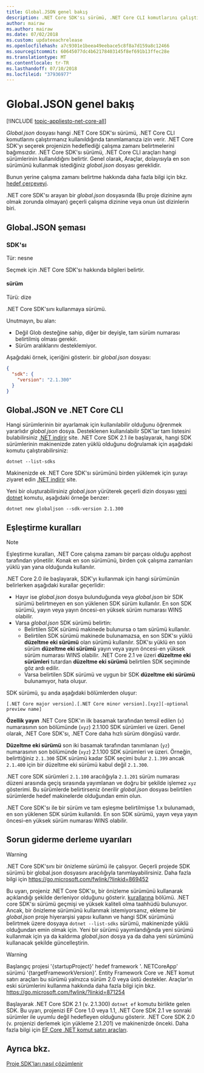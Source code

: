 ```yaml
---
title: Global.JSON genel bakış
description: .NET Core SDK'sı sürümü, .NET Core CLI komutlarını çalıştırırken ayarlanacak global.json dosyasını kullanmayı öğrenin.
author: mairaw
ms.author: mairaw
ms.date: 07/02/2018
ms.custom: updateeachrelease
ms.openlocfilehash: a7c9301e1beea49eebace5c8f8a7d159a8c12466
ms.sourcegitcommit: 60645077dc4b62178403145f8ef691b13ffec28e
ms.translationtype: MT
ms.contentlocale: tr-TR
ms.lasthandoff: 07/10/2018
ms.locfileid: "37936977"
---
```

# <a name="globaljson-overview"></a>Global.JSON genel bakış

[!INCLUDE [topic-appliesto-net-core-all](../../../includes/topic-appliesto-net-core-all.md)]

*Global.json* dosyası hangi .NET Core SDK'sı sürümü, .NET Core CLI komutlarını çalıştırmanız kullanıldığında tanımlamanıza izin verir. .NET Core SDK'yı seçerek projenizin hedeflediği çalışma zamanı belirtmelerini bağımsızdır. .NET Core SDK'sı sürümü, .NET Core CLI araçları hangi sürümlerinin kullanıldığını belirtir. Genel olarak, Araçlar, dolayısıyla en son sürümünü kullanmak istediğiniz *global.json* dosyası gereklidir.

Bunun yerine çalışma zamanı belirtme hakkında daha fazla bilgi için bkz. [hedef çerçeveyi](../../standard/frameworks.md).

.NET core SDK'sı arayan bir *global.json* dosyasında (Bu proje dizinine aynı olmak zorunda olmayan) geçerli çalışma dizinine veya onun üst dizinlerin biri.

## <a name="globaljson-schema"></a>Global.JSON şeması

### <a name="sdk"></a>SDK'sı

Tür: nesne

Seçmek için .NET Core SDK'sı hakkında bilgileri belirtir.

#### <a name="version"></a>sürüm

Türü: dize

.NET Core SDK'sını kullanmaya sürümü.

Unutmayın, bu alan:

- Değil Glob desteğine sahip, diğer bir deyişle, tam sürüm numarası belirtilmiş olması gerekir.
- Sürüm aralıklarını desteklemiyor.

Aşağıdaki örnek, içeriğini gösterir. bir *global.json* dosyası:

```json
{
  "sdk": {
    "version": "2.1.300"
  }
}
```

## <a name="globaljson-and-the-net-core-cli"></a>Global.JSON ve .NET Core CLI

Hangi sürümlerinin bir ayarlamak için kullanılabilir olduğunu öğrenmek yararlıdır *global.json* dosya. Desteklenen kullanılabilir SDK'lar tam listesini bulabilirsiniz [.NET indirir](https://www.microsoft.com/net/download/all) site. .NET Core SDK 2.1 ile başlayarak, hangi SDK sürümlerinin makinenizde zaten yüklü olduğunu doğrulamak için aşağıdaki komutu çalıştırabilirsiniz:

```console
dotnet --list-sdks
```

Makinenizde ek .NET Core SDK'sı sürümünü birden yüklemek için şurayı ziyaret edin [.NET indirir](https://www.microsoft.com/net/download/all) site.

Yeni bir oluşturabilirsiniz *global.json* yürüterek geçerli dizin dosyası [yeni dotnet](dotnet-new.md) komutu, aşağıdaki örneğe benzer:

```console
dotnet new globaljson --sdk-version 2.1.300
```

## <a name="matching-rules"></a>Eşleştirme kuralları

> [!NOTE]
> Eşleştirme kuralları, .NET Core çalışma zamanı bir parçası olduğu apphost tarafından yönetilir.
> Konak en son sürümünü, birden çok çalışma zamanları yüklü yan yana olduğunda kullanılır.

.NET Core 2.0 ile başlayarak, SDK'yı kullanmak için hangi sürümünün belirlerken aşağıdaki kurallar geçerlidir:

- Hayır ise *global.json* dosya bulunduğunda veya *global.json* bir SDK sürümü belirtmeyen en son yüklenen SDK sürüm kullanılır. En son SDK sürümü, yayın veya yayın öncesi-en yüksek sürüm numarası WINS olabilir.
- Varsa *global.json* SDK sürümü belirtin:
  - Belirtilen SDK sürümü makinede bulunursa o tam sürümü kullanılır.
  - Belirtilen SDK sürümü makinede bulunamazsa, en son SDK'sı yüklü **düzeltme eki sürümü** olan sürümü kullanılır. SDK'sı yüklü en son sürüm **düzeltme eki sürümü** yayın veya yayın öncesi-en yüksek sürüm numarası WINS olabilir. .NET Core 2.1 ve üzeri **düzeltme eki sürümleri** tutardan **düzeltme eki sürümü** belirtilen SDK seçiminde göz ardı edilir.
  - Varsa belirtilen SDK sürümü ve uygun bir SDK **düzeltme eki sürümü** bulunamıyor, hata oluşur.

SDK sürümü, şu anda aşağıdaki bölümlerden oluşur:

`[.NET Core major version].[.NET Core minor version].[xyz][-optional preview name]`

**Özellik yayın** .NET Core SDK'ın ilk basamak tarafından temsil edilen (`x`) numarasının son bölümünde (`xyz`) 2.1.100 SDK sürümleri ve üzeri. Genel olarak, .NET Core SDK'sı, .NET Core daha hızlı sürüm döngüsü vardır.

**Düzeltme eki sürümü** son iki basamak tarafından tanımlanan (`yz`) numarasının son bölümünde (`xyz`) 2.1.100 SDK sürümleri ve üzeri. Örneğin, belirttiğiniz `2.1.300` SDK sürümü kadar SDK seçimi bulur `2.1.399` ancak `2.1.400` için bir düzeltme eki sürümü kabul değil `2.1.300`.

.NET core SDK sürümleri `2.1.100` aracılığıyla `2.1.201` sürüm numarası düzeni arasında geçiş sırasında yayımlanan ve doğru bir şekilde işlemez `xyz` gösterimi. Bu sürümlerde belirtirseniz önerilir *global.json* dosyası belirtilen sürümlerde hedef makinelerde olduğundan emin olun.

.NET Core SDK'sı ile bir sürüm ve tam eşleşme belirtilmişse 1.x bulunamadı, en son yüklenen SDK sürüm kullanıldı. En son SDK sürümü, yayın veya yayın öncesi-en yüksek sürüm numarası WINS olabilir.

## <a name="troubleshooting-build-warnings"></a>Sorun giderme derleme uyarıları

> [!WARNING]
> .NET Core SDK'sını bir önizleme sürümü ile çalışıyor. Geçerli projede SDK sürümü bir global.json dosyasını aracılığıyla tanımlayabilirsiniz. Daha fazla bilgi için https://go.microsoft.com/fwlink/?linkid=869452

Bu uyarı, projeniz .NET Core SDK'sı, bir önizleme sürümünü kullanarak açıklandığı şekilde derleniyor olduğunu gösterir. [kurallarına](#matching-rules) bölümü. .NET core SDK'sı sürümü geçmişi ve yüksek kaliteli olma taahhüdü bulunuyor. Ancak, bir önizleme sürümünü kullanmak istemiyorsanız, ekleme bir *global.json* proje hiyerarşisi yapısı kullanın ve hangi SDK sürümünü belirtmek üzere dosyaya `dotnet --list-sdks` sürümü, makinenizde yüklü olduğundan emin olmak için. Yeni bir sürümü yayımlandığında yeni sürümü kullanmak için ya da kaldırma *global.json* dosya ya da daha yeni sürümünü kullanacak şekilde güncelleştirin.

> [!WARNING]
> Başlangıç projesi '{startupProject}' hedef framework '. NETCoreApp' sürümü '{targetFrameworkVersion}'. Entity Framework Core ve .NET komut satırı araçları bu sürümü yalnızca sürüm 2.0 veya üstü destekler. Araçlar'ın eski sürümlerini kullanma hakkında daha fazla bilgi için bkz. https://go.microsoft.com/fwlink/?linkid=871254

Başlayarak .NET Core SDK 2.1 (v. 2.1.300) `dotnet ef` komutu birlikte gelen SDK. Bu uyarı, projenizi EF Core 1.0 veya 1.1, .NET Core SDK 2.1 ve sonraki sürümler ile uyumlu değil hedefleyen olduğunu gösterir. .NET Core SDK 2.0 (v. projenizi derlemek için yükleme 2.1.201) ve makinenizde önceki. Daha fazla bilgi için [EF Core .NET komut satırı araçları](/ef/core/miscellaneous/cli/dotnet).

## <a name="see-also"></a>Ayrıca bkz.

[Proje SDK'ları nasıl çözümlenir](/visualstudio/msbuild/how-to-use-project-sdk#how-project-sdks-are-resolved)